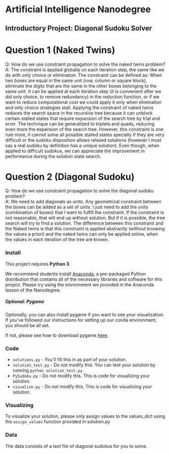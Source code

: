 # Artificial Intelligence Nanodegree
## Introductory Project: Diagonal Sudoku Solver

# Question 1 (Naked Twins)
Q: How do we use constraint propagation to solve the naked twins problem?  
A: The constraint is applied globally on each iteration step, the same like we do with only choice or elimination.
The constraint can be defined as:
    When two boxes are equal in the same unit (row, column or square block), eliminate the digits that are the same in the other
    boxes belonging to the same unit.
It can be applied at each iteration step (it is convenient after we did only choice, to remove redundancy) in the reduction function,
or if we want to reduce computational cost we could apply it only when elimination and only choice strategies stall.
Applying the constraint of naked twins reduces the search space in the recursive tree because it can unblock certain stalled states that require
expansion of the search tree by trial and error.
The technique can be generalized to triplets and quads, reducing even more the expansion of the search tree.
However, this constraint is one rule more, it cannot solve all possible stalled states specially if they are very difficult or
the sudoku disposition allows relaxed solutions (however I must say a real sudoku by definition has a unique solution).
Even though, when applied to difficult sudokus, we can appreciate the improvement in performance during the solution state search.

# Question 2 (Diagonal Sudoku)
Q: How do we use constraint propagation to solve the diagonal sudoku problem?  
A: We need to add diagonals as units. Any geometrical constraint between the boxes can be added as a set of units.
I just need to add the units (combination of boxes) that I want to fulfill the constraint. If the constraint
is not reasonable, that will end up without solution. But if it is possible, the tree search will try to find a solution.
The difference between this constraint and the Naked twins is that this constraint is applied abstractly (without knowing
the values a priori) and the naked twins can only be applied online, when the values in each iteration of the tree
are known.

### Install

This project requires **Python 3**.

We recommend students install [Anaconda](https://www.continuum.io/downloads), a pre-packaged Python distribution that contains all of the necessary libraries and software for this project. 
Please try using the environment we provided in the Anaconda lesson of the Nanodegree.

##### Optional: Pygame

Optionally, you can also install pygame if you want to see your visualization. If you've followed our instructions for setting up our conda environment, you should be all set.

If not, please see how to download pygame [here](http://www.pygame.org/download.shtml).

### Code

* `solutions.py` - You'll fill this in as part of your solution.
* `solution_test.py` - Do not modify this. You can test your solution by running `python solution_test.py`.
* `PySudoku.py` - Do not modify this. This is code for visualizing your solution.
* `visualize.py` - Do not modify this. This is code for visualizing your solution.

### Visualizing

To visualize your solution, please only assign values to the values_dict using the ```assign_values``` function provided in solution.py

### Data

The data consists of a text file of diagonal sudokus for you to solve.
